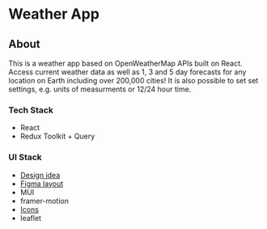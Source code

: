 # Weather App

## About
This is a weather app based on OpenWeatherMap APIs built on React. Access current weather data as well as 1, 3 and 5 day forecasts for any location on Earth including over 200,000 cities! It is also possible to set set settings, e.g. units of measurments or 12/24 hour time.

### Tech Stack

- React
- Redux Toolkit + Query

### UI Stack
- [Design idea](https://app.uizard.io/templates/Ewg08vdL3KCPwevXrX3B?_gl=1*1mbup5w*_ga*MjEwMzMzODY0MS4xNjcwOTI2OTUw*_ga_FV1FRPC5G4*MTY3MDkyNjk1MC4xLjEuMTY3MDkyNjk1MS41OS4wLjA) 
- [Figma layout](https://www.figma.com/file/GVn7XShhIo6P3kL1dJDqSa/Untitled?node-id=0%3A1&t=uC0QOGi8ozbB8CDC-0)
- MUI
- framer-motion
- [Icons](https://basmilius.github.io/weather-icons/) 
- leaflet